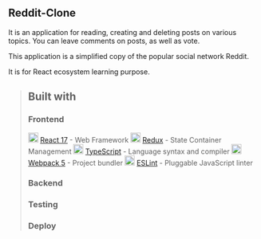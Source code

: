 
## Reddit-Clone
It is an application for reading, creating and deleting posts on various topics. You can leave comments on posts, as well as vote.

This application is a simplified copy of the popular social network Reddit.

It is for React ecosystem learning purpose.


> ## Built with
> ### Frontend
> <img alt="" width="20" height="20" src="https://camo.githubusercontent.com/b0c01c651350ad593a116259c5fe35b118f895a0c7bee0b1c0dc0c79a024b02f/68747470733a2f2f72656163746a732e6f72672f66617669636f6e2e69636f"> [React 17](https://reactjs.org/) - Web Framework
<img alt="" width="20" height="20"  src="https://camo.githubusercontent.com/aa7c752a028133f5d0222ddebae1f925c26ecc999e3f1e0689a04b0cbeb94ded/68747470733a2f2f72656475782e6a732e6f72672f696d672f66617669636f6e2f66617669636f6e2e69636f"> [Redux](https://reactjs.org/) - State Container Management
<img alt="" width="20" height="20" src="https://camo.githubusercontent.com/8fd0e8b01587de590017c247195d5b4a8fd33bb53fc6cd71fc40689fbd2d7b57/68747470733a2f2f7777772e747970657363726970746c616e672e6f72672f66617669636f6e2d33327833322e706e67"> [TypeScript](https://www.typescriptlang.org/) - Language syntax and compiler
<img alt="" width="20" height="20" src="https://camo.githubusercontent.com/88be413edda17e269ad9fc210218a5640e09f6f6b5f25b5fe84093c26501cdd3/68747470733a2f2f7765627061636b2e6a732e6f72672f69636f6e5f313932783139322e706e67"> [Webpack 5](https://webpack.js.org/) - Project bundler
<img alt="" width="20" height="20" src="https://user-images.githubusercontent.com/31656183/136399478-f6182c75-065e-4f68-8f51-ee221e26197a.png"> [ESLint](https://eslint.org/) - Pluggable JavaScript linter
>
> ### Backend
>
> ### Testing
>
> ### Deploy
